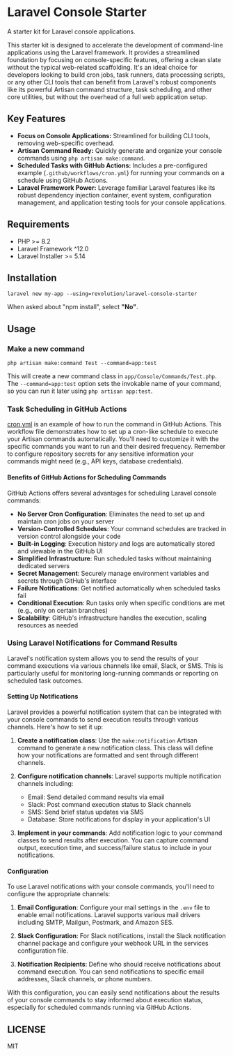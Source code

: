 # Laravel Console Starter

A starter kit for Laravel console applications.

This starter kit is designed to accelerate the development of command-line applications using the Laravel framework. It provides a streamlined foundation by focusing on console-specific features, offering a clean slate without the typical web-related scaffolding. It's an ideal choice for developers looking to build cron jobs, task runners, data processing scripts, or any other CLI tools that can benefit from Laravel's robust components like its powerful Artisan command structure, task scheduling, and other core utilities, but without the overhead of a full web application setup.

## Key Features
- **Focus on Console Applications:** Streamlined for building CLI tools, removing web-specific overhead.
- **Artisan Command Ready:** Quickly generate and organize your console commands using `php artisan make:command`.
- **Scheduled Tasks with GitHub Actions:** Includes a pre-configured example (`.github/workflows/cron.yml`) for running your commands on a schedule using GitHub Actions.
- **Laravel Framework Power:** Leverage familiar Laravel features like its robust dependency injection container, event system, configuration management, and application testing tools for your console applications.

## Requirements
- PHP >= 8.2
- Laravel Framework ^12.0
- Laravel Installer >= 5.14

## Installation

```shell
laravel new my-app --using=revolution/laravel-console-starter
```

When asked about "npm install", select **"No"**.

## Usage

### Make a new command

```shell
php artisan make:command Test --command=app:test
```
This will create a new command class in `app/Console/Commands/Test.php`. The `--command=app:test` option sets the invokable name of your command, so you can run it later using `php artisan app:test`.

### Task Scheduling in GitHub Actions

[cron.yml](./.github/workflows/cron.yml) is an example of how to run the command in GitHub Actions.
This workflow file demonstrates how to set up a cron-like schedule to execute your Artisan commands automatically. You'll need to customize it with the specific commands you want to run and their desired frequency. Remember to configure repository secrets for any sensitive information your commands might need (e.g., API keys, database credentials).

#### Benefits of GitHub Actions for Scheduling Commands

GitHub Actions offers several advantages for scheduling Laravel console commands:

- **No Server Cron Configuration**: Eliminates the need to set up and maintain cron jobs on your server
- **Version-Controlled Schedules**: Your command schedules are tracked in version control alongside your code
- **Built-in Logging**: Execution history and logs are automatically stored and viewable in the GitHub UI
- **Simplified Infrastructure**: Run scheduled tasks without maintaining dedicated servers
- **Secret Management**: Securely manage environment variables and secrets through GitHub's interface
- **Failure Notifications**: Get notified automatically when scheduled tasks fail
- **Conditional Execution**: Run tasks only when specific conditions are met (e.g., only on certain branches)
- **Scalability**: GitHub's infrastructure handles the execution, scaling resources as needed

### Using Laravel Notifications for Command Results

Laravel's notification system allows you to send the results of your command executions via various channels like email, Slack, or SMS. This is particularly useful for monitoring long-running commands or reporting on scheduled task outcomes.

#### Setting Up Notifications

Laravel provides a powerful notification system that can be integrated with your console commands to send execution results through various channels. Here's how to set it up:

1. **Create a notification class**: Use the `make:notification` Artisan command to generate a new notification class. This class will define how your notifications are formatted and sent through different channels.

2. **Configure notification channels**: Laravel supports multiple notification channels including:
   - Email: Send detailed command results via email
   - Slack: Post command execution status to Slack channels
   - SMS: Send brief status updates via SMS
   - Database: Store notifications for display in your application's UI

3. **Implement in your commands**: Add notification logic to your command classes to send results after execution. You can capture command output, execution time, and success/failure status to include in your notifications.

#### Configuration

To use Laravel notifications with your console commands, you'll need to configure the appropriate channels:

1. **Email Configuration**: Configure your mail settings in the `.env` file to enable email notifications. Laravel supports various mail drivers including SMTP, Mailgun, Postmark, and Amazon SES.

2. **Slack Configuration**: For Slack notifications, install the Slack notification channel package and configure your webhook URL in the services configuration file.

3. **Notification Recipients**: Define who should receive notifications about command execution. You can send notifications to specific email addresses, Slack channels, or phone numbers.

With this configuration, you can easily send notifications about the results of your console commands to stay informed about execution status, especially for scheduled commands running via GitHub Actions.

## LICENSE
MIT            
